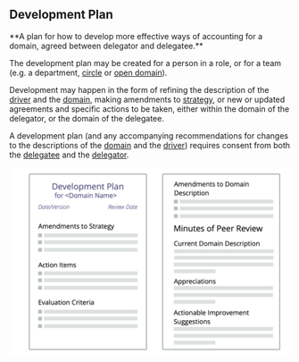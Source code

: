 ## Development Plan

<summary>
**A plan for how to develop more effective ways of accounting for a domain, agreed between delegator and delegatee.**
</summary>

The development plan may be created for a person in a role, or for a team (e.g. a department, [circle](section:circle) or [open domain](section:open-domain)).

Development may happen in the form of refining the description of the [driver](section:organizational-driver) and the [domain](glossary:domain), making amendments to [strategy](glossary:strategy), or new or updated agreements and specific actions to be taken, either within the domain of the delegator, or the domain of the delegatee.

A development plan (and any accompanying recommendations for changes to the descriptions of the [domain](glossary:domain) and the [driver](glossary:organizational-driver)) requires consent from both the [delegatee](glossary:delegatee) and the [delegator](glossary:delegator).

![A template for development plans](img/templates/development-plan-template.png)
